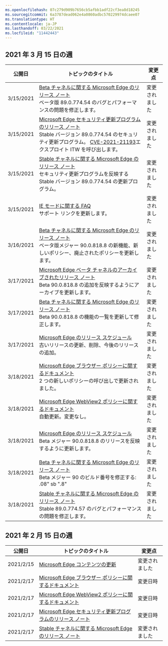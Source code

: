 ```yaml
---
ms.openlocfilehash: 07c279d909b7656cb5afbb1adf22cf3ea8d18245
ms.sourcegitcommit: 6a3787dead062e4a0860adbc570229974dcaee07
ms.translationtype: HT
ms.contentlocale: ja-JP
ms.lasthandoff: 03/22/2021
ms.locfileid: "11442443"
---
```

<!-- This file is generated automatically each week. Changes made to this file will be overwritten.-->




## <a name="week-of-march-15-2021"></a>2021 年 3 月 15 日の週


| 公開日 |トピックのタイトル | 変更点 |
|------|------------|--------|
| 3/15/2021 | [Beta チャネルに関する Microsoft Edge のリリース ノート](/DeployEdge/microsoft-edge-relnote-beta-channel)<br>ベータ版 89.0.774.54 のバグとパフォーマンスの問題を修正します。 | 変更されました |
| 3/15/2021 | [Microsoft Edge セキュリティ更新プログラムのリリース ノート](/DeployEdge/microsoft-edge-relnotes-security)<br>Stable バージョン 89.0.774.54 のセキュリティ更新プログラム。 [CVE-2021-21193](https://msrc.microsoft.com/update-guide/vulnerability/CVE-2021-21193)エクスプロイト ITW を呼び出します。 | 変更されました |
| 3/15/2021 | [Stable チャネルに関する Microsoft Edge のリリース ノート](/DeployEdge/microsoft-edge-relnote-stable-channel)<br>セキュリティ更新プログラムを反映する Stable バージョン 89.0.774.54 の更新プログラム。 | 変更されました |
| 3/15/2021 | [IE モードに関する FAQ](/DeployEdge/edge-ie-mode-faq)<br>サポート リンクを更新します。 | 変更されました |
| 3/16/2021 | [Beta チャネルに関する Microsoft Edge のリリース ノート](/DeployEdge/microsoft-edge-relnote-beta-channel)<br>ベータ版メジャー 90.0.818.8 の新機能、新しいポリシー、廃止されたポリシーを更新します。 | 変更されました |
| 3/17/2021 | [Microsoft Edge ベータ チャネルのアーカイブされたリリース ノート](/DeployEdge/microsoft-edge-relnote-archive-beta-channel)<br>Beta 90.0.818.8 の追加を反映するようにアーカイブを更新します。 | 変更されました |
| 3/17/2021 | [Beta チャネルに関する Microsoft Edge のリリース ノート](/DeployEdge/microsoft-edge-relnote-beta-channel)<br>Beta 90.0.818.8 の機能の一覧を更新して修正します。 | 変更されました |
| 3/17/2021 | [Microsoft Edge のリリース スケジュール](/DeployEdge/microsoft-edge-release-schedule)<br>古いリリースの更新、削除、今後のリリースの追加。 | 変更されました |
| 3/18/2021 | [Microsoft Edge ブラウザー ポリシーに関するドキュメント](/DeployEdge/microsoft-edge-policies)<br>2 つの新しいポリシーの呼び出しで更新されました。 | 変更されました |
| 3/18/2021 | [Microsoft Edge WebView2 ポリシーに関するドキュメント](/DeployEdge/microsoft-edge-webview-policies)<br>自動更新。変更なし。 | 変更されました |
| 3/18/2021 | [Microsoft Edge のリリース スケジュール](/DeployEdge/microsoft-edge-release-schedule)<br>Beta メジャー 90.0.818.8 のリリースを反映するように更新します。 | 変更されました |
| 3/18/2021 | [Beta チャネルに関する Microsoft Edge のリリース ノート](/DeployEdge/microsoft-edge-relnote-beta-channel)<br>Beta メジャー 90 のビルド番号を修正する: .08" sb ".8" | 変更されました |
| 3/18/2021 | [Stable チャネルに関する Microsoft Edge のリリース ノート](/DeployEdge/microsoft-edge-relnote-stable-channel)<br>Stable 89.0.774.57 のバグとパフォーマンスの問題を修正します。 | 変更されました |

## <a name="week-of-february-15-2021"></a>2021 年 2 月 15 日の週


| 公開日 |トピックのタイトル | 変更点 |
|------|------------|--------|
| 2021/2/15 | [Microsoft Edge コンテンツの更新](/DeployEdge/microsoft-edge-content-updates) | 変更されました |
| 2021/2/17 | [Microsoft Edge ブラウザー ポリシーに関するドキュメント](/DeployEdge/microsoft-edge-policies) | 変更日時 |
| 2021/2/17 | [Microsoft Edge WebView2 ポリシーに関するドキュメント](/DeployEdge/microsoft-edge-webview-policies) | 変更日時 |
| 2021/2/17 | [Microsoft Edge セキュリティ更新プログラムのリリース ノート](/DeployEdge/microsoft-edge-relnotes-security) | 変更日時 |
| 2021/2/17 | [Stable チャネルに関する Microsoft Edge のリリース ノート](/DeployEdge/microsoft-edge-relnote-stable-channel) | 変更されました |
